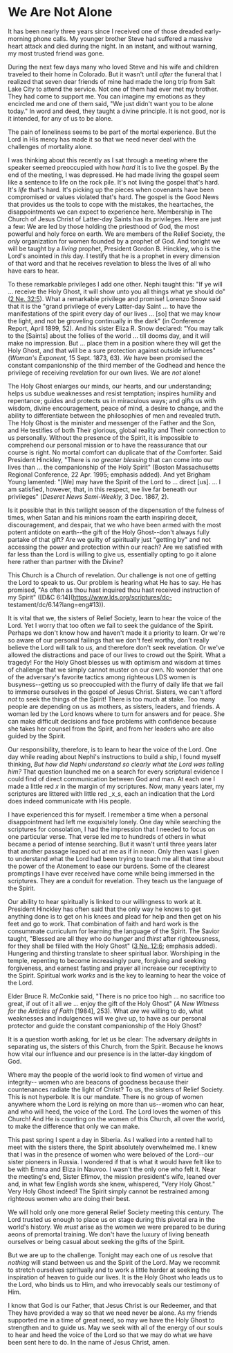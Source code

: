 # We Are Not Alone

It has been nearly three years since I received one of those dreaded early-
morning phone calls. My younger brother Steve had suffered a massive heart
attack and died during the night. In an instant, and without warning, my most
trusted friend was gone.

During the next few days many who loved Steve and his wife and children
traveled to their home in Colorado. But it wasn't until _after_ the funeral
that I realized that seven dear friends of mine had made the long trip from
Salt Lake City to attend the service. Not one of them had ever met my brother.
They had come to support me. You can imagine my emotions as they encircled me
and one of them said, "We just didn't want you to be alone today." In word and
deed, they taught a divine principle. It is not good, nor is it intended, for
any of us to be alone.

The pain of loneliness seems to be part of the mortal experience. But the Lord
in His mercy has made it so that we need never deal with the challenges of
mortality alone.

I was thinking about this recently as I sat through a meeting where the
speaker seemed preoccupied with how _hard_ it is to live the gospel. By the
end of the meeting, I was depressed. He had made living the gospel seem like a
sentence to life on the rock pile. It's not living the gospel that's hard.
It's _life_ that's hard. It's picking up the pieces when covenants have been
compromised or values violated that's hard. The gospel is the Good News that
provides us the tools to cope with the mistakes, the heartaches, the
disappointments we can expect to experience here. Membership in The Church of
Jesus Christ of Latter-day Saints has its privileges. Here are just a few: We
are led by those holding the priesthood of God, the most powerful and holy
force on earth. We are members of the Relief Society, the _only_ organization
for women founded by a prophet of God. And tonight we will be taught by a
_living_ prophet, President Gordon B. Hinckley, who is the Lord's anointed in
_this_ day. I testify that he is a prophet in every dimension of that word and
that he receives revelation to bless the lives of all who have ears to hear.

To these remarkable privileges I add one other. Nephi taught this: "If ye will
... receive the Holy Ghost, it will show unto you all things what ye should do"
([2 Ne. 32:5](https://www.lds.org/scriptures/bofm/2-ne/32.5?lang=eng#4)). What
a remarkable privilege and promise! Lorenzo Snow said that it is the "grand
privilege of every Latter-day Saint ... to have the manifestations of the spirit
every day of our lives ... [so] that we may know the light, and not be groveling
continually in the dark" (in Conference Report, April 1899, 52). And his
sister Eliza R. Snow declared: "You may talk to the [Saints] about the follies
of the world ... till dooms day, and it will make no impression. But ... place
them in a position where they will get the Holy Ghost, and that will be a sure
protection against outside influences" (_Woman's Exponent,_ 15 Sept. 1873,
63). _We_ have been promised the constant companionship of the third member of
the Godhead and hence the privilege of receiving revelation for our own lives.
We are _not_ alone!

The Holy Ghost enlarges our minds, our hearts, and our understanding; helps us
subdue weaknesses and resist temptation; inspires humility and repentance;
guides and protects us in miraculous ways; and gifts us with wisdom, divine
encouragement, peace of mind, a desire to change, and the ability to
differentiate between the philosophies of men and revealed truth. The Holy
Ghost is the minister and messenger of the Father and the Son, and He
testifies of both Their glorious, global reality and Their connection to us
personally. Without the presence of the Spirit, it is impossible to comprehend
our personal mission or to have the reassurance that our course is right. No
mortal comfort can duplicate that of _the_ Comforter. Said President Hinckley,
"There is _no greater blessing_ that can come into our lives than ... the
companionship of the Holy Spirit" (Boston Massachusetts Regional Conference,
22 Apr. 1995; emphasis added). And yet Brigham Young lamented: "[We] may have
the Spirit of the Lord to ... direct [us]. ... I am satisfied, however, that, in
this respect, we live far beneath our privileges" (_Deseret News Semi-Weekly,_
3 Dec. 1867, 2).

Is it possible that in this twilight season of the dispensation of the fulness
of times, when Satan and his minions roam the earth inspiring deceit,
discouragement, and despair, that we who have been armed with the most potent
antidote on earth--the gift of the Holy Ghost--don't always fully partake of
that gift? Are we guilty of spiritually just "getting by" and not accessing
the power and protection within our reach? Are we satisfied with far less than
the Lord is willing to give us, essentially opting to go it alone here rather
than partner with the Divine?

This Church is a Church of revelation. Our challenge is not one of getting the
Lord to speak to us. Our problem is hearing what He has to say. He has
promised, "As often as thou hast inquired thou hast received instruction of my
Spirit" ([D&amp;C 6:14](https://www.lds.org/scriptures/dc-
testament/dc/6.14?lang=eng#13)).

It is vital that we, the sisters of Relief Society, learn to hear the voice of
the Lord. Yet I worry that too often we fail to seek the guidance of the
Spirit. Perhaps we don't know how and haven't made it a priority to learn. Or
we're so aware of our personal failings that we don't feel worthy, don't
really believe the Lord will talk to _us,_ and therefore don't seek
revelation. Or we've allowed the distractions and pace of our lives to crowd
out the Spirit. What a tragedy! For the Holy Ghost blesses us with optimism
and wisdom at times of challenge that we simply cannot muster on our own. No
wonder that one of the adversary's favorite tactics among righteous LDS women
is busyness--getting us so preoccupied with the flurry of daily life that we
fail to immerse ourselves in the gospel of Jesus Christ. Sisters, we can't
afford _not_ to seek the things of the Spirit! There is too much at stake. Too
many people are depending on us as mothers, as sisters, leaders, and friends.
A woman led by the Lord knows where to turn for answers and for peace. She can
make difficult decisions and face problems with confidence because she takes
her counsel from the Spirit, and from her leaders who are also guided by the
Spirit.

Our responsibility, therefore, is to learn to hear the voice of the Lord. One
day while reading about Nephi's instructions to build a ship, I found myself
thinking, _But how did Nephi understand so clearly what the Lord was telling
him?_ That question launched me on a search for every scriptural evidence I
could find of direct communication between God and man. At each one I made a
little red _x_ in the margin of my scriptures. Now, many years later, my
scriptures are littered with little red _x_s, each an indication that the Lord
does indeed communicate with His people.

I have experienced this for myself. I remember a time when a personal
disappointment had left me exquisitely lonely. One day while searching the
scriptures for consolation, I had the impression that I needed to focus on one
particular verse. That verse led me to hundreds of others in what became a
period of intense searching. But it wasn't until three years later that
another passage leaped out at me as if in neon. Only then was I given to
understand what the Lord had been trying to teach me all that time about the
power of the Atonement to ease our burdens. Some of the clearest promptings I
have ever received have come while being immersed in the scriptures. They are
a conduit for revelation. They teach us the language of the Spirit.

Our ability to hear spiritually is linked to our willingness to work at it.
President Hinckley has often said that the only way he knows to get anything
done is to get on his knees and plead for help and then get on his feet and go
to work. That combination of faith and hard work is the consummate curriculum
for learning the language of the Spirit. The Savior taught, "Blessed are all
they who do _hunger_ and _thirst_ after righteousness, for they shall be
filled with the Holy Ghost" ([3 Ne.
12:6](https://www.lds.org/scriptures/bofm/3-ne/12.6?lang=eng#5); emphasis
added). Hungering and thirsting translate to sheer spiritual labor. Worshiping
in the temple, repenting to become increasingly pure, forgiving and seeking
forgiveness, and earnest fasting and prayer all increase our receptivity to
the Spirit. Spiritual work _works_ and is the key to learning to hear the
voice of the Lord.

Elder Bruce R. McConkie said, "There is no price too high ... no sacrifice too
great, if out of it all we ... enjoy the gift of the Holy Ghost" (_A New Witness
for the Articles of Faith_ [1984], 253). What _are_ we willing to do, what
weaknesses and indulgences will we give up, to have as our personal protector
and guide the constant companionship of the Holy Ghost?

It is a question worth asking, for let us be clear: The adversary _delights_
in separating us, the sisters of this Church, from the Spirit. Because he
knows how vital our influence and our presence is in the latter-day kingdom of
God.

Where may the people of the world look to find women of virtue and integrity--
women who are beacons of goodness because their countenances radiate the light
of Christ? To us, the sisters of Relief Society. This is not hyperbole. It is
our mandate. There is no group of women anywhere whom the Lord is relying on
more than us--women who can hear, and who will heed, the voice of the Lord.
The Lord loves the women of this Church! And He is counting on the women of
this Church, all over the world, to make the difference that only we can make.

This past spring I spent a day in Siberia. As I walked into a rented hall to
meet with the sisters there, the Spirit absolutely overwhelmed me. I knew that
I was in the presence of women who were beloved of the Lord--our sister
pioneers in Russia. I wondered if that is what it would have felt like to be
with Emma and Eliza in Nauvoo. I wasn't the only one who felt it. Near the
meeting's end, Sister Efimov, the mission president's wife, leaned over and,
in what few English words she knew, whispered, "Very Holy Ghost." Very Holy
Ghost indeed! The Spirit simply cannot be restrained among righteous women who
are doing their best.

We will hold only one more general Relief Society meeting this century. The
Lord trusted us enough to place us on stage during this pivotal era in the
world's history. We _must_ arise as the women we were prepared to be during
aeons of premortal training. We don't have the luxury of living beneath
ourselves or being casual about seeking the gifts of the Spirit.

But we are up to the challenge. Tonight may each one of us resolve that
_nothing_ will stand between us and the Spirit of the Lord. May we recommit to
stretch ourselves spiritually and to work a little harder at seeking the
inspiration of heaven to guide our lives. It is the Holy Ghost who leads us to
the Lord, who binds us to Him, and who irrevocably seals our testimony of Him.

I know that God is our Father, that Jesus Christ is our Redeemer, and that
They have provided a way so that we need never be alone. As my friends
supported me in a time of great need, so may we have the Holy Ghost to
strengthen and to guide us. May we seek with all of the energy of our souls to
hear and heed the voice of the Lord so that we may do what we have been sent
here to do. In the name of Jesus Christ, amen.


